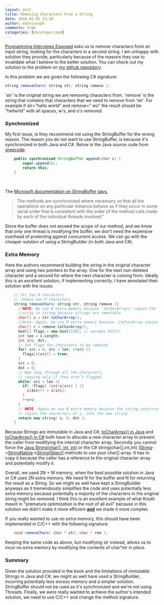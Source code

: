 ```yaml
---
layout: post
title: Removing Characters From a String
date: 2016-02-01 23:20
author: matejoseph
comments: true
categories: [Uncategorized]
---
```

<a href="http://www.amazon.com/Programming-Interviews-Exposed-Secrets-Landing/dp/1118261364/ref=sr_1_1?ie=UTF8&qid=1454104897&sr=8-1&keywords=programming+interviews+exposed">Programming Interviews Exposed</a> asks us to remove characters from an input string, looking for the characters in a second string. I am unhappy with solution they provide, particularly because of the reasons they use to invalidate what I believe to the better solution. You can check out my solution to the problem on <a href="https://github.com/josephmate/coding_interview_practice/tree/master/remove_chars">my github repository</a>.

In this problem we are given the following C# signature:

```java
string removeChars( string str, string remove );
```

'str' is the original string we are removing characters from. 'remove' is the string that contains that characters that we need to remove from 'str'. For example if
str="hello world" and
remove=" wo"
the result should be "hellwrld" with all spaces, w's, and o's removed.
<h3>Synchronized</h3>
My first issue, is they recommend not using the StringBuffer for the wrong reason. The reason you do not want to use StringBuffer, is because it's synchronized in both Java and C#. Below is the Java source code from <a href="http://grepcode.com/file/repository.grepcode.com/java/root/jdk/openjdk/6-b14/java/lang/StringBuffer.java#StringBuffer.append%28char%29">grepcode</a>:

```java
    public synchronized StringBuffer append(char c) {
        super.append(c);
        return this;
    }
```

&nbsp;

The <a href="https://msdn.microsoft.com/en-us/library/aa245204%28v=vs.60%29.aspx">Microsoft documentation on StringBuffer says</a>,
<blockquote>The methods are synchronized where necessary so that all the operations on any particular instance behave as if they occur in some serial order that is consistent with the order of the method calls made by each of the individual threads involved."</blockquote>
Since the buffer does not exceed the scope of our method, and we know that only one thread is modifying the buffer, we don't need the expensive overhead of protecting against concurrent access. We can go with the cheaper solution of using a StringBuilder (in both Java and C#).
<h3>Extra Memory</h3>
Here the authors recommend building the string in the original character array and using two pointers to the array. One for the next non-deleted character and a second for where the next character is coming from. Ideally this is an excellent solution, if implementing correctly. I have annotated their solution with the issues.

```java
    // str has N characters
    // remove has M characters
    string removeChars( string str, string remove ){
      //NOTE: We use N extra memory because .toCharArray() copies the
      //array in string because strings are immutable
      char[] s = str.toCharArray();
      //Note: Again, we use M extra memory because .toCharArray copies
      char[] r = remove.toCharArray();
      bool[] flags = new bool[128]; // assumes ASCII!
      int len = s.Length;
      int src, dst;
      // Set flags for characters to be removed
      for( src = 0; src < len; ++src ){
        flags[r[src]] = true;
      }
      src = 0;
      dst = 0;
      // Now loop through all the characters,
      // copying only if they aren’t flagged
      while( src < len ){
        if( !flags[ (int)s[src] ] ){
          s[dst++] = s[src];
        }
        ++src;
      }
      // NOTE: Again we use N extra memory because the string constrcutor
      // copies the characters of s, into the new string
      return new string( s, 0, dst );
    }
```

Because Strings are immutable in Java and C#, <a href="http://grepcode.com/file/repository.grepcode.com/java/root/jdk/openjdk/6-b14/java/lang/String.java#String.toCharArray%28%29">toCharArray() in Java</a> and <a href="http://referencesource.microsoft.com/#mscorlib/system/string.cs,709">toCharArray() in C#</a> both have to allocate a new character array to prevent the caller from modifying the internal character array. Secondly you cannot force the <a href="http://grepcode.com/file/repository.grepcode.com/java/root/jdk/openjdk/6-b14/java/lang/String.java#String.%3Cinit%3E%28char[]%2Cint%2Cint%29">Java String(char[], int, int)</a> or the C# string(char[],int,int) [<a href="http://referencesource.microsoft.com/#mscorlib/system/string.cs,6">String</a>-><a href="https://github.com/dotnet/coreclr/blob/master/src/classlibnative/bcltype/stringnative.cpp#L111">StringNative</a>-><a href="https://github.com/dotnet/coreclr/blob/43b39a73cbf832ec13ec29ed356cb75834e7a8d7/src/vm/object.cpp#L2078">StringObject</a>] methods to use your char[] array. It has to copy it because the caller has a reference to the original character array and potentially modify it.

Overall, we used 2N + M memory, when the best possible solution in Java or C# uses 2N extra memory. We need N for the buffer and N for returning the result as a String. So we might as well have kept a StringBuilder anyways as it tremendously simplifies the code and uses potentially less extra memory because potentially a majority of the characters in the original string might be removed. I think this is an excellent example of what Knuth meant in "premature optimization is the root of all evil" because in this solution we didn't make it more efficient <span style="text-decoration:underline;"><strong>and</strong></span> we made it more complex.

If you really wanted to use no extra memory, this should have been implemented in C/C++ with the following signature:

```java
    void removeChars( char * str, char * rem );
```

Keeping the same code as above, but modifying str instead, allows us to incur no extra memory by modifying the contents of char*str in place.
<h3>Summary</h3>
Given the solution provided in the book and the limitations of immutable Strings in Java and C#, we might as well have used a StringBuilder, incurring potentially less excess memory and a simpler solution. StringBuffer should not be used as it's synchronized and we're not using Threads. Finally, we were really wanted to achieve the author's intended solution, we need to use C/C++ and change the method signature.

